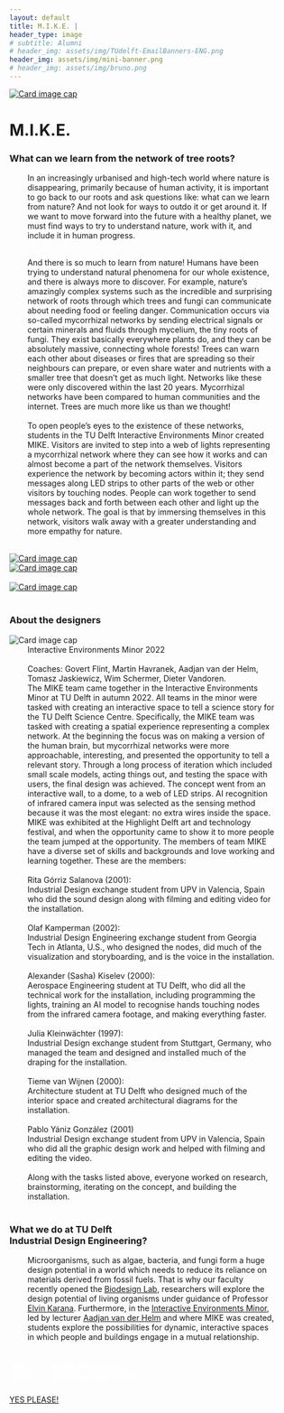 ```yaml
---
layout: default
title: M.I.K.E. |
header_type: image
# subtitle: Alumni
# header_img: assets/img/TUdelft-EmailBanners-ENG.png
header_img: assets/img/mini-banner.png
# header_img: assets/img/bruno.png
---
```


<!-- <img src="/assets/img/mini-banner.png" alt="Card image cap"> -->
<a href="/assets/img/04MIKE/MIKE001.JPG" target="_blank"><img src="/assets/img/04MIKE/MIKE001.JPG" alt="Card image cap"
class="main-image"></a>
<br> 


<!-- ## Title 1 -->
<div class="card mike-card shadow">
<div class="card-body">
<h1 class="card-title text-center NeueMachina-project">M.I.K.E.</h1>
<h3 class="text-center NeueMachina-h4">What can we learn from the network of tree roots?</h3>
  <div class="card-body text-center card-text" style="margin-left: 2rem;margin-right: 2rem;">
In an increasingly urbanised and high-tech world where nature is disappearing, primarily because of
human activity, it is important to go back to our roots and ask questions like: what can we learn from
nature? And not look for ways to outdo it or get around it. If we want to move forward into the future with a
healthy planet, we must find ways to try to understand nature, work with it, and include it in human
progress.<br>
<br>

And there is so much to learn from nature! Humans have been trying to understand natural phenomena
for our whole existence, and there is always more to discover. For example, nature’s amazingly complex
systems such as the incredible and surprising network of roots through which trees and fungi can
communicate about needing food or feeling danger. Communication occurs via so-called mycorrhizal
networks by sending electrical signals or certain minerals and fluids through mycelium, the tiny roots of
fungi. They exist basically everywhere plants do, and they can be absolutely massive, connecting whole
forests! Trees can warn each other about diseases or fires that are spreading so their neighbours can
prepare, or even share water and nutrients with a smaller tree that doesn’t get as much light. Networks
like these were only discovered within the last 20 years. Mycorrhizal networks have been compared to
human communities and the internet. Trees are much more like us than we thought!
<br><br>
To open people’s eyes to the existence of these networks, students in the TU Delft Interactive
Environments Minor created MIKE. Visitors are invited to step into a web of lights representing a
mycorrhizal network where they can see how it works and can almost become a part of the network
themselves. Visitors experience the network by becoming actors within it; they send messages along LED
strips to other parts of the web or other visitors by touching nodes. People can work together to send
messages back and forth between each other and light up the whole network. The goal is that by
immersing themselves in this network, visitors walk away with a greater understanding and more empathy
for nature.
  </div>
</div>
</div>
<br>
<div class="container">
  <div class="row">
    <div class="col-sm">
      <a href="/assets/img/04MIKE/MIKE002.jpg" target="_blank"><img src="/assets/img/04MIKE/MIKE002.jpg" alt="Card image cap"></a>
    </div>
    <div class="col-sm">
      <a href="/assets/img/04MIKE/MIKE003.jpg" target="_blank"><img src="/assets/img/04MIKE/MIKE003.jpg" alt="Card image cap"></a>
    </div>
  </div>
  <br>
  <div class="row">
    <div class="col-sm">
      <a href="/assets/img/04MIKE/MIKE004.jpg" target="_blank"><img src="/assets/img/04MIKE/MIKE004.jpg" alt="Card image cap" class="main-image"></a>
    </div>
  </div>
</div>
<br>
<!-- ## Title 2 -->
<div class="card white-card shadow">
<div class="card-body">
<h3 class="card-title text-center NeueMachina-h3">About the designers</h3>
<img src="/assets/img/04MIKE/MIKE-ProfileImage.jpg" alt="Card image cap">
  <div class="card-body text-center card-text" style="margin-left: 2rem;margin-right: 2rem;">
Interactive Environments Minor 2022<br> <br>
Coaches: Govert Flint, Martin Havranek, Aadjan van der Helm, Tomasz Jaskiewicz, Wim Schermer, Dieter
Vandoren.<br>
The MIKE team came together in the Interactive Environments Minor at TU Delft in autumn 2022. All
teams in the minor were tasked with creating an interactive space to tell a science story for the TU Delft
Science Centre. Specifically, the MIKE team was tasked with creating a spatial experience representing a
complex network.  
At the beginning the focus was on making a version of the human brain, but mycorrhizal networks were
more approachable, interesting, and presented the opportunity to tell a relevant story.  
Through a long process of iteration which included small scale models, acting things out, and testing the
space with users, the final design was achieved. The concept went from an interactive wall, to a dome, to
a web of LED strips. AI recognition of infrared camera input was selected as the sensing method because
it was the most elegant: no extra wires inside the space.  
MIKE was exhibited at the Highlight Delft art and technology festival, and when the opportunity came to
show it to more people the team jumped at the opportunity. The members of team MIKE have a diverse
set of skills and backgrounds and love working and learning together. These are the members:  <br><br>
Rita Górriz Salanova (2001):<br>
Industrial Design exchange student from UPV in Valencia, Spain who did the sound design along with
filming and editing video for the installation.<br><br>
Olaf Kamperman (2002):<br>
Industrial Design Engineering exchange student from Georgia Tech in Atlanta, U.S., who designed the
nodes, did much of the visualization and storyboarding, and is the voice in the installation.<br><br>
Alexander (Sasha) Kiselev (2000):<br>
Aerospace Engineering student at TU Delft, who did all the technical work for the installation, including
programming the lights, training an AI model to recognise hands touching nodes from the infrared camera
footage, and making everything faster.<br><br>
Julia Kleinwächter (1997):<br>
Industrial Design exchange student from Stuttgart, Germany, who managed the team and designed and
installed much of the draping for the installation.<br><br>
Tieme van Wijnen (2000):<br>
Architecture student at TU Delft who designed much of the interior space and created architectural
diagrams for the installation.<br><br>
Pablo Yániz González (2001)<br>
Industrial Design exchange student from UPV in Valencia, Spain who did all the graphic design work and
helped with filming and editing the video.<br><br>
Along with the tasks listed above, everyone worked on research, brainstorming, iterating on the concept,
and building the installation.
  </div>
</div>
</div>
<br>
<!-- ## Title 3   -->
<div class="card white-card shadow">
<div class="card-body">
<h3 class="card-title text-center NeueMachina-h3">What we do at TU Delft<br> Industrial Design Engineering?</h3>
  <div class="card-body text-center card-text" style="margin-left: 2rem;margin-right: 2rem;">
Microorganisms, such as algae, bacteria, and fungi form a huge design potential in a world which needs
to reduce its reliance on materials derived from fossil fuels. That is why our faculty recently opened the
<a href="https://www.tudelft.nl/en/2022/io/december/opening-of-tu-delfts-state-of-the-art-biodesign-lab" target="_blank"><u>Biodesign Lab</u></a>, 
researchers will explore the design potential of living organisms under guidance of
Professor 
<a href="https://www.tudelft.nl/en/ide/about-ide/people/karana-e/" target="_blank"><u>Elvin Karana</u></a>.
 Furthermore, in the 
 <a href="https://www.tudelft.nl/io/studeren/minors/interactive-environments/" target="_blank"><u>Interactive Environments Minor</u></a>,
  led by lecturer 
 <a href="https://www.tudelft.nl/io/over-io/personen/helm-ajc-van-der" target="_blank"><u>Aadjan van der Helm</u></a>
   and where MIKE was created, students explore the possibilities for dynamic, interactive spaces
in which people and buildings engage in a mutual relationship.
  </div>
</div>
</div>
<br>
<div class="card text-center  blue-card shadow">
  <div class="card-body">
    <h5 class="card-title NeueMachina-h4" style="color:white;">WANT TO KNOW MORE ABOUT <br>TU DELFT AND STUDYING HERE?</h5>
    <a href="https://www.tudelft.nl/en/education/practical-matters/studying-at-tu-delft" class="btn btn-primary NeueMachina">YES PLEASE!</a>
  </div>
</div>